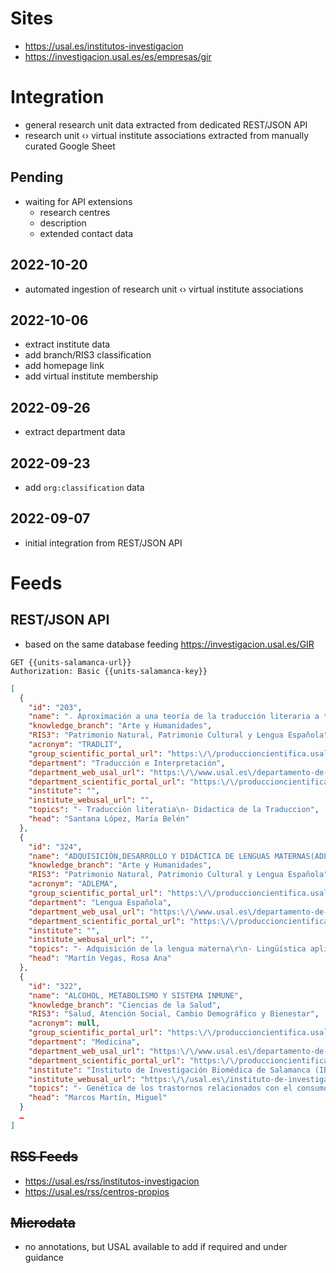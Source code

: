 # Sites

* https://usal.es/institutos-investigacion
* https://investigacion.usal.es/es/empresas/gir

# Integration

* general research unit data extracted from dedicated REST/JSON API
* research unit ‹› virtual institute associations extracted from manually curated Google Sheet

## Pending

* waiting for API extensions
    * research centres
    * description
    * extended contact data

## 2022-10-20

* automated ingestion of research unit ‹› virtual institute associations

## 2022-10-06

* extract institute data
* add branch/RIS3 classification
* add homepage link
* add virtual institute membership

## 2022-09-26

* extract department data

## 2022-09-23

* add `org:classification` data

## 2022-09-07

* initial integration from REST/JSON API

# Feeds

## REST/JSON API

* based on the same database feeding https://investigacion.usal.es/GIR

```http
GET {{units-salamanca-url}}
Authorization: Basic {{units-salamanca-key}}
```

```json
[
  {
    "id": "203",
    "name": ". Aproximación a una teoría de la traducción literaria a través de su didáctica",
    "knowledge_branch": "Arte y Humanidades",
    "RIS3": "Patrimonio Natural, Patrimonio Cultural y Lengua Española",
    "acronym": "TRADLIT",
    "group_scientific_portal_url": "https:\/\/produccioncientifica.usal.es\/grupos\/3748\/detalle",
    "department": "Traducción e Interpretación",
    "department_web_usal_url": "https:\/\/www.usal.es\/departamento-de-traduccion-e-interpretacion",
    "department_scientific_portal_url": "https:\/\/produccioncientifica.usal.es\/grupos\/unidades\/1857\/listado",
    "institute": "",
    "institute_webusal_url": "",
    "topics": "- Traducción literatia\n- Didactica de la Traduccion",
    "head": "Santana López, María Belén"
  },
  {
    "id": "324",
    "name": "ADQUISICIÓN,DESARROLLO Y DIDÁCTICA DE LENGUAS MATERNAS(ADLEMA)",
    "knowledge_branch": "Arte y Humanidades",
    "RIS3": "Patrimonio Natural, Patrimonio Cultural y Lengua Española",
    "acronym": "ADLEMA",
    "group_scientific_portal_url": "https:\/\/produccioncientifica.usal.es\/grupos\/8154\/detalle",
    "department": "Lengua Española",
    "department_web_usal_url": "https:\/\/www.usal.es\/departamento-de-lengua-espanola",
    "department_scientific_portal_url": "https:\/\/produccioncientifica.usal.es\/grupos\/unidades\/1875\/listado",
    "institute": "",
    "institute_webusal_url": "",
    "topics": "- Adquisición de la lengua materna\r\n- Lingüística aplicada\r\n- Enseñanza de la lengua materna: lengua oral y escrita\r\n- Lingüística clínica: desarrollo atípico del lenguaje y déficits comunicativos",
    "head": "Martín Vegas, Rosa Ana"
  },
  {
    "id": "322",
    "name": "ALCOHOL, METABOLISMO Y SISTEMA INMUNE",
    "knowledge_branch": "Ciencias de la Salud",
    "RIS3": "Salud, Atención Social, Cambio Demográfico y Bienestar",
    "acronym": null,
    "group_scientific_portal_url": "https:\/\/produccioncientifica.usal.es\/grupos\/8152\/detalle",
    "department": "Medicina",
    "department_web_usal_url": "https:\/\/www.usal.es\/departamento-de-medicina",
    "department_scientific_portal_url": "https:\/\/produccioncientifica.usal.es\/grupos\/unidades\/1841\/listado",
    "institute": "Instituto de Investigación Biomédica de Salamanca (IBSAL)",
    "institute_webusal_url": "https:\/\/usal.es\/instituto-de-investigacion-biomedica-de-salamanca-ibsal",
    "topics": "- Genética de los trastornos relacionados con el consumo excesivo de alcohol\r\n- Alteración en la respuesta inmune tras el consumo de alcohol\r\n- Obesidad, esteatosis hepática e inflamación\r\n- Sepsis, bacteriemia e infección nosocomial\r\n- Genética de las enfermedades autoinmunes sistémicas\r\n",
    "head": "Marcos Martín, Miguel"
  }
  …
]
```

## ~~RSS Feeds~~

- https://usal.es/rss/institutos-investigacion
- https://usal.es/rss/centros-propios

## ~~Microdata~~

* no annotations, but USAL available to add if required and under guidance
